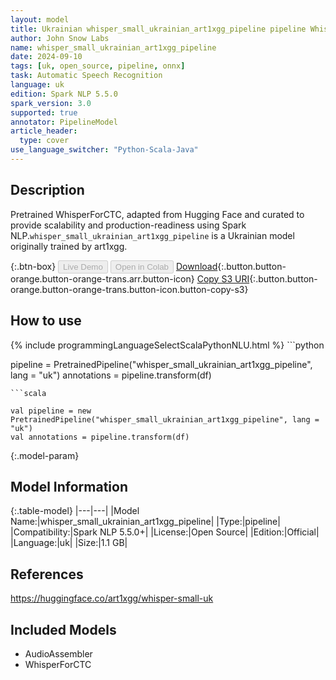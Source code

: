 ```yaml
---
layout: model
title: Ukrainian whisper_small_ukrainian_art1xgg_pipeline pipeline WhisperForCTC from art1xgg
author: John Snow Labs
name: whisper_small_ukrainian_art1xgg_pipeline
date: 2024-09-10
tags: [uk, open_source, pipeline, onnx]
task: Automatic Speech Recognition
language: uk
edition: Spark NLP 5.5.0
spark_version: 3.0
supported: true
annotator: PipelineModel
article_header:
  type: cover
use_language_switcher: "Python-Scala-Java"
---
```


## Description

Pretrained WhisperForCTC, adapted from Hugging Face and curated to provide scalability and production-readiness using Spark NLP.`whisper_small_ukrainian_art1xgg_pipeline` is a Ukrainian model originally trained by art1xgg.

{:.btn-box}
<button class="button button-orange" disabled>Live Demo</button>
<button class="button button-orange" disabled>Open in Colab</button>
[Download](https://s3.amazonaws.com/auxdata.johnsnowlabs.com/public/models/whisper_small_ukrainian_art1xgg_pipeline_uk_5.5.0_3.0_1725950825173.zip){:.button.button-orange.button-orange-trans.arr.button-icon}
[Copy S3 URI](s3://auxdata.johnsnowlabs.com/public/models/whisper_small_ukrainian_art1xgg_pipeline_uk_5.5.0_3.0_1725950825173.zip){:.button.button-orange.button-orange-trans.button-icon.button-copy-s3}

## How to use



<div class="tabs-box" markdown="1">
{% include programmingLanguageSelectScalaPythonNLU.html %}
```python

pipeline = PretrainedPipeline("whisper_small_ukrainian_art1xgg_pipeline", lang = "uk")
annotations =  pipeline.transform(df)   

```
```scala

val pipeline = new PretrainedPipeline("whisper_small_ukrainian_art1xgg_pipeline", lang = "uk")
val annotations = pipeline.transform(df)

```
</div>

{:.model-param}
## Model Information

{:.table-model}
|---|---|
|Model Name:|whisper_small_ukrainian_art1xgg_pipeline|
|Type:|pipeline|
|Compatibility:|Spark NLP 5.5.0+|
|License:|Open Source|
|Edition:|Official|
|Language:|uk|
|Size:|1.1 GB|

## References

https://huggingface.co/art1xgg/whisper-small-uk

## Included Models

- AudioAssembler
- WhisperForCTC